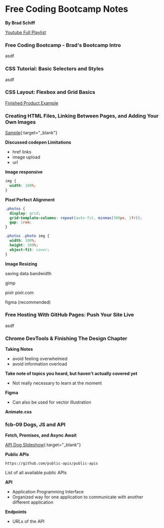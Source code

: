 # Free Coding Bootcamp Notes

**By Brad Schiff**

[Youtube Full Playlist](https://www.youtube.com/playlist?list=PLpcSpRrAaOargYaCNYxZCiFIp9YTqEl-l)

### Free Coding Bootcamp - Brad's Bootcamp Intro

asdf

### CSS Tutorial: Basic Selectors and Styles

asdf

### CSS Layout: Flexbox and Grid Basics

[Finished Product Example](https://codepen.io/learnwebcode/pen/vYGExYx?editors=1100)

### Creating HTML Files, Linking Between Pages, and Adding Your Own Images

[Sample](/fcb-04/index.html){:target="\_blank"}

**Discussed codepen Limitations**

- href links
- image upload
- url

**Image responsive**

```css
img {
  width: 100%;
}
```

**Pixel Perfect Alignment**

```css
.photos {
  display: grid;
  grid-template-columns: repeat(auto-fit, minmax(300px, 1fr));
  gap: 1rem;
}

.photos .photo img {
  width: 100%;
  height: 100%;
  object-fit: cover;
}
```

**Image Resizing**

saving data bandwidth

gimp

pixlr pixlr.com

figma (recommended)

### Free Hosting With GitHub Pages: Push Your Site Live

asdf

### Chrome DevTools & Finishing The Design Chapter

**Taking Notes**

- avoid feeling overwhelmed
- avoid information overload

**Take note of topics you heard, but haven't actually covered yet**

- Not really necessary to learn at the moment

**Figma**

- Can also be used for vector illustration

**Animate.css**

### fcb-09 Dogs, JS and API

**Fetch, Promises, and Async Await**

[API Dog Slideshow](/fcb-09-js-apis-async-await/index.html){:target="\_blank"}

**Public APIs**

`https://github.com/public-apis/public-apis`

List of all available public APIs

**API**

- Application Programming Interface
- Organized way for one application to communicate with another different application

**Endpoints**

- URLs of the API
